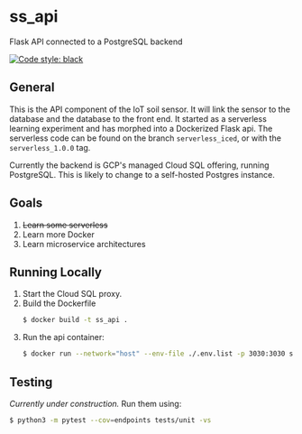 # ss_api
Flask API connected to a PostgreSQL backend

[![Code style: black](https://img.shields.io/badge/code%20style-black-000000.svg)](https://github.com/ambv/black)


## General
This is the API component of the IoT soil sensor. It will link the sensor to the database and the database to the front end. It started as a serverless learning experiment and has morphed into a Dockerized Flask api. The serverless code can be found on the branch `serverless_iced`, or with the `serverless_1.0.0` tag.

Currently the backend is GCP's managed Cloud SQL offering, running PostgreSQL. This is likely to change to a self-hosted Postgres instance.

## Goals
1) ~~Learn some serverless~~
2) Learn more Docker
3) Learn microservice architectures

## Running Locally
1) Start the Cloud SQL proxy.
2) Build the Dockerfile
    ```bash
    $ docker build -t ss_api .
    ```
3) Run the api container:
    ```bash
    $ docker run --network="host" --env-file ./.env.list -p 3030:3030 ss_api
    ```

## Testing
*Currently under construction.*
Run them using:
```bash
$ python3 -m pytest --cov=endpoints tests/unit -vs
```
